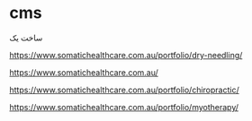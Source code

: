 # cms
ساخت یک


https://www.somatichealthcare.com.au/portfolio/dry-needling/

https://www.somatichealthcare.com.au/

https://www.somatichealthcare.com.au/portfolio/chiropractic/

https://www.somatichealthcare.com.au/portfolio/myotherapy/

